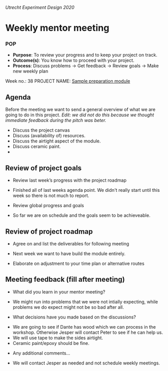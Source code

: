*Utrecht Experiment Design 2020*

# Weekly mentor meeting

### POP

+ **Purpose**: To review your progress and to keep your project on track.
+ **Outcome(s)**: You know how to proceed with your project.
+ **Process**: Discuss problems → Get feedback → Review goals → Make new weekly plan

Week no.: 38
PROJECT NAME: [Sample preparation module](https://git.science.uu.nl/ued2020/experiment-design-2020/-/tree/master/projects/Sample%20preparation%20module)

## Agenda 
Before the meeting we want to send a general overview of what we are going to do in this project. *Edit: we did not do this because we thought immediate feedback during the pitch was beter.*
- Discuss the project canvas
- Discuss (availability of) resources.
- Discuss the airtight aspect of the module.
- Discuss ceramic paint.
- 


## Review of project goals

+ Review last week’s progress with the project roadmap
- Finished all of last weeks agenda point. We didn't really start until this week so there is not much to report.
+ Review global progress and goals
- So far we are on schedule and the goals seem to be achieveable.


## Review of project roadmap

+ Agree on and list the deliverables for following meeting
- Next week we want to have build the module entirely.
+ Elaborate on adjustment to your time plan or alternative routes

## Meeting feedback (fill after meeting)

+ What did you learn in your mentor meeting? 
- We might run into problems that we were not intially expecting, while problems we do expect might not be so bad after all.
+ What decisions have you made based on the discussions?
- We are going to see if Dante has wood which we can process in the workshop. Otherwise Jesper will contact Peter to see if he can help us.
- We will use tape to make the sides airtight.
- Ceramic paint/epoxy should be fine.
+ Any additional comments...
- We will contact Jesper as needed and not schedule weekly meetings.
